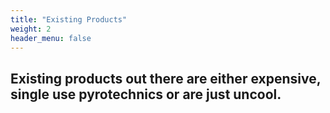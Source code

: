```yaml
---
title: "Existing Products"
weight: 2
header_menu: false
---
```


## Existing products out there are either expensive, single use pyrotechnics or are just uncool.

